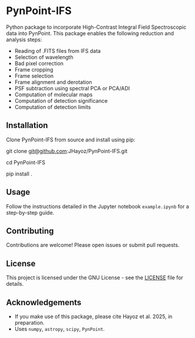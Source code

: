 # PynPoint-IFS
Python package to incorporate High-Contrast Integral Field Spectroscopic data into PynPoint. This package enables the following reduction and analysis steps:
- Reading of .FITS files from IFS data
- Selection of wavelength
- Bad pixel correction
- Frame cropping
- Frame selection
- Frame alignment and derotation
- PSF subtraction using spectral PCA or PCA/ADI
- Computation of molecular maps
- Computation of detection significance
- Computation of detection limits

## Installation

Clone PynPoint-IFS from source and install using pip:

git clone git@github.com:JHayoz/PynPoint-IFS.git

cd PynPoint-IFS

pip install .

## Usage

Follow the instructions detailed in the Jupyter notebook `example.ipynb` for a step-by-step guide.

## Contributing
Contributions are welcome! Please open issues or submit pull requests.

## License
This project is licensed under the GNU License - see the [LICENSE](LICENSE) file for details.

## Acknowledgements
- If you make use of this package, please cite Hayoz et al. 2025, in preparation.
- Uses `numpy`, `astropy`, `scipy`, `PynPoint`.

